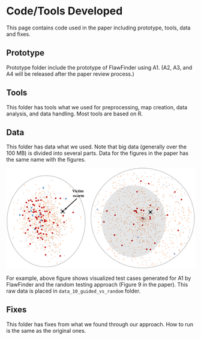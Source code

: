 # Code/Tools Developed 

This page contains code used in the paper including prototype, tools, data and fixes.

## Prototype

Prototype folder include the prototype of FlawFinder using A1.
(A2, A3, and A4 will be released after the paper review process.)

## Tools

This folder has tools what we used for preprocessing, map creation, data analysis, and data handling.
Most tools are based on R.

## Data

This folder has data what we used.
Note that big data (generally over the 100 MB) is divided into several parts.
Data for the figures in the paper has the same name with the figures.

![](https://github.com/adswarm/src/blob/main/Source_code_tools_used/sample_data.png)

For example, above figure shows visualized test cases generated for A1 by FlawFinder and the random testing approach (Figure 9 in the paper).
This raw data is placed in `data_10_guided_vs_random` folder.

## Fixes

This folder has fixes from what we found through our approach.
How to run is the same as the original ones.
